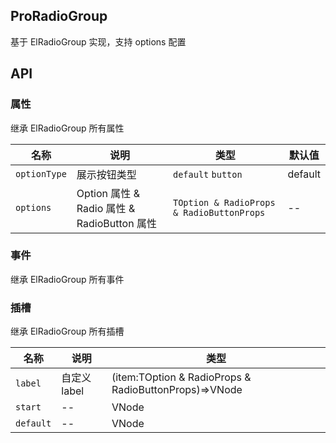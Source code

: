 ## ProRadioGroup

基于 ElRadioGroup 实现，支持 options 配置

## API

### 属性

继承 ElRadioGroup 所有属性

| 名称          | 说明                                        | 类型                                      | 默认值  |
| ------------- | ------------------------------------------- | ----------------------------------------- | ------- |
| `optionType` | 展示按钮类型                                | `default` `button`                        | default |
| `options`     | Option 属性 & Radio 属性 & RadioButton 属性 | `TOption & RadioProps & RadioButtonProps` | --      |

### 事件

继承 ElRadioGroup 所有事件

### 插槽

继承 ElRadioGroup 所有插槽

| 名称      | 说明         | 类型                                                  |
| --------- | ------------ | ----------------------------------------------------- |
| `label`   | 自定义 label | (item:TOption & RadioProps & RadioButtonProps)=>VNode |
| `start`   | --           | VNode                                                 |
| `default` | --           | VNode                                                 |
